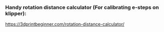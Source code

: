 ### Handy rotation distance calculator (For calibrating e-steps on klipper):

https://3dprintbeginner.com/rotation-distance-calculator/
